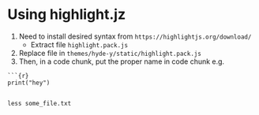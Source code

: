 # Using highlight.jz

1. Need to install desired syntax from `https://highlightjs.org/download/`
	- Extract file `highlight.pack.js`
2. Replace file in `themes/hyde-y/static/highlight.pack.js`
3. Then, in a code chunk, put the proper name in code chunk e.g.
```
```{r}
print("hey")
```
```

```
```shell
less some_file.txt
```
```
